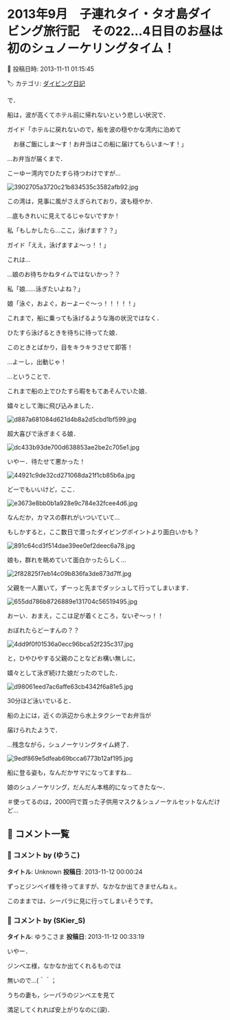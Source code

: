 # 2013年9月　子連れタイ・タオ島ダイビング旅行記　その22…4日目のお昼は初のシュノーケリングタイム！

📅 投稿日時: 2013-11-11 01:15:45

🏷️ カテゴリ: [ダイビング日記](ce3a7a8d424d112fce83ee85c81a0e344.md)

で．


船は，波が高くてホテル前に帰れないという悲しい状況で．





ガイド「ホテルに戻れないので，船を波の穏やかな湾内に泊めて


　お昼ご飯にしま～す！お弁当はこの船に届けてもらいま～す！」





…お弁当が届くまで．


こーゆー湾内でひたすら待つわけですが…




![3902705a3720c21b834535c3582afb92.jpg](images/3902705a3720c21b834535c3582afb92.jpg)




この湾は，見事に風がさえぎられており，波も穏やか．


…底もきれいに見えてるじゃないですか！





私「もしかしたら…ここ，泳げます？？」





ガイド「ええ，泳げますよ～っ！！」





これは…


…娘のお待ちかねタイムではないかっ？？





私「娘……泳ぎたいよね？」





娘「泳ぐ，およぐ，おーよーぐ～っ！！！！！」





これまで，船に乗っても泳げるような海の状況ではなく．


ひたすら泳げるときを待ちに待ってた娘．


このときとばかり，目をキラキラさせて即答！





…よーし，出動じゃ！





…ということで．


これまで船の上でひたすら暇をもてあそんでいた娘．


嬉々として海に飛び込みました．




![d887a681084d621d4b8a2d5cbd1bf599.jpg](images/d887a681084d621d4b8a2d5cbd1bf599.jpg)




超大喜びで泳ぎまくる娘．




![dc433b93de700d638853ae2be2c705e1.jpg](images/dc433b93de700d638853ae2be2c705e1.jpg)




いやー．待たせて悪かった！




![44921c9de32cd271068da21f1cb85b6a.jpg](images/44921c9de32cd271068da21f1cb85b6a.jpg)







どーでもいいけど，ここ．




![e3673e8bb0b1a928e9c784e32fcee4d6.jpg](images/e3673e8bb0b1a928e9c784e32fcee4d6.jpg)




なんだか，カマスの群れがいついていて…


もしかすると，ここ数日で潜ったダイビングポイントより面白いかも？




![891c64cd3f514dae39ee0ef2deec6a78.jpg](images/891c64cd3f514dae39ee0ef2deec6a78.jpg)




娘も，群れを眺めていて面白かったらしく…




![2f82825f7eb14c09b836fa3de873d7ff.jpg](images/2f82825f7eb14c09b836fa3de873d7ff.jpg)




父親を一人置いて，ずーっと先までダッシュして行ってしまいます．




![655dd786b8726889e131704c56519495.jpg](images/655dd786b8726889e131704c56519495.jpg)




おーい．おまえ，ここは足が着くところ，ないぞ～っ！！


おぼれたらどーすんの？？




![4dd9f0f01536a0ecc96bca52f235c317.jpg](images/4dd9f0f01536a0ecc96bca52f235c317.jpg)




と，ひやひやする父親のことなどお構い無しに，


嬉々として泳ぎ続けた娘だったのでした．




![d98061eed7ac6affe63cb4342f6a81e5.jpg](images/d98061eed7ac6affe63cb4342f6a81e5.jpg)







30分ほど泳いでいると．


船の上には，近くの浜辺から水上タクシーでお弁当が


届けられたようで．





…残念ながら，シュノーケリングタイム終了．




![9edf869e5dfeab69bcca6773b12af195.jpg](images/9edf869e5dfeab69bcca6773b12af195.jpg)




船に登る姿も，なんだかサマになってますね…





娘のシュノーケリング，だんだん本格的になってきたな～．





＃使ってるのは，2000円で買った子供用マスク＆シュノーケルセットなんだけど…

## 💬 コメント一覧

### 💬 コメント by (ゆうこ)
**タイトル**: Unknown
**投稿日**: 2013-11-12 00:00:24

ずっとジンベイ様を待ってますが、なかなか出てきませんねぇ。

このままでは、シーパラに見に行ってしまいそうです。

### 💬 コメント by (SKier_S)
**タイトル**: ゆうこさま
**投稿日**: 2013-11-12 00:33:19

いやー．

ジンベエ様，なかなか出てくれるものでは

無いので…(＾＾；



うちの妻も，シーパラのジンベエを見て

満足してくれれば安上がりなのに(涙)．


